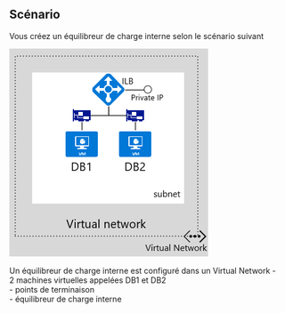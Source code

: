 ## Scénario

Vous créez un équilibreur de charge interne selon le scénario suivant

![IMAGE DESCRIPTIVE](./media/load-balancer-get-started-ilb-scenario-include/figure1.png)

Un équilibreur de charge interne est configuré dans un Virtual Network - 2 machines virtuelles appelées DB1 et DB2<BR> - points de terminaison <BR> - équilibreur de charge interne<BR>

<!---HONumber=AcomDC_1223_2015-->